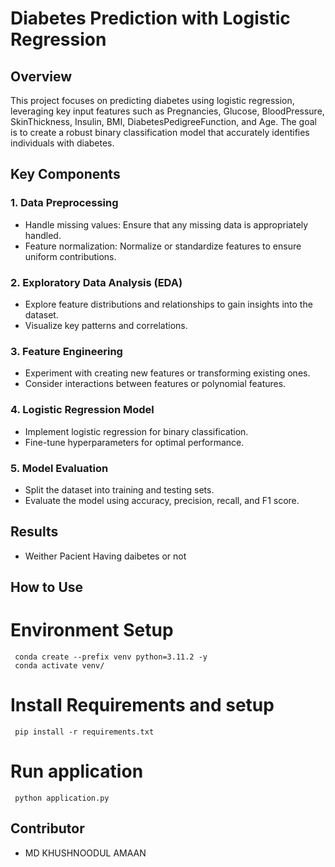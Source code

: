 # Diabetes Prediction with Logistic Regression

## Overview
This project focuses on predicting diabetes using logistic regression, leveraging key input features such as Pregnancies, Glucose, BloodPressure, SkinThickness, Insulin, BMI, DiabetesPedigreeFunction, and Age. The goal is to create a robust binary classification model that accurately identifies individuals with diabetes.

## Key Components

### 1. Data Preprocessing
- Handle missing values: Ensure that any missing data is appropriately handled.
- Feature normalization: Normalize or standardize features to ensure uniform contributions.

### 2. Exploratory Data Analysis (EDA)
- Explore feature distributions and relationships to gain insights into the dataset.
- Visualize key patterns and correlations.

### 3. Feature Engineering
- Experiment with creating new features or transforming existing ones.
- Consider interactions between features or polynomial features.

### 4. Logistic Regression Model
- Implement logistic regression for binary classification.
- Fine-tune hyperparameters for optimal performance.

### 5. Model Evaluation
- Split the dataset into training and testing sets.
- Evaluate the model using accuracy, precision, recall, and F1 score.

## Results
- Weither Pacient Having daibetes or not

## How to Use
   # Environment Setup
     conda create --prefix venv python=3.11.2 -y
     conda activate venv/
   # Install Requirements and setup
     pip install -r requirements.txt
   # Run application
     python application.py

## Contributor
- MD KHUSHNOODUL AMAAN
